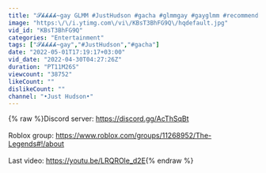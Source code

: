 ```yaml
---
title: "𝓢𝓱𝓱𝓱𝓱~gay GLMM #JustHudson #gacha #glmmgay #gayglmm #recommended + meme at end of video!"
image: "https:\/\/i.ytimg.com\/vi\/KBsT3BhFG9Q\/hqdefault.jpg"
vid_id: "KBsT3BhFG9Q"
categories: "Entertainment"
tags: ["𝓢𝓱𝓱𝓱𝓱~gay","#JustHudson","#gacha"]
date: "2022-05-01T17:19:17+03:00"
vid_date: "2022-04-30T04:27:26Z"
duration: "PT11M26S"
viewcount: "38752"
likeCount: ""
dislikeCount: ""
channel: "•Just Hudson•"
---
```

{% raw %}Discord server: <a rel="nofollow" target="blank" href="https://discord.gg/AcThSqBt">https://discord.gg/AcThSqBt</a><br /><br />Roblox group: <a rel="nofollow" target="blank" href="https://www.roblox.com/groups/11268952/The-Legends#!/about">https://www.roblox.com/groups/11268952/The-Legends#!/about</a><br /><br />Last video: <a rel="nofollow" target="blank" href="https://youtu.be/LRQROle_d2E">https://youtu.be/LRQROle_d2E</a>{% endraw %}
